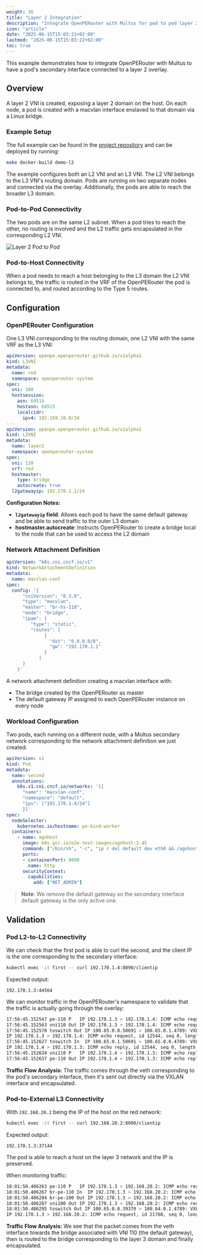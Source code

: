 ```yaml
---
weight: 30
title: "Layer 2 Integration"
description: "Integrate OpenPERouter with Multus for pod to pod layer 2 overlay via EVPN / VXLAN"
icon: "article"
date: "2025-06-15T15:03:22+02:00"
lastmod: "2025-06-15T15:03:22+02:00"
toc: true
---
```


This example demonstrates how to integrate OpenPERouter with Multus to have a pod's secondary interface connected to a layer 2 overlay.

## Overview

A layer 2 VNI is created, exposing a layer 2 domain on the host. On each node, a pod is created with a macvlan interface enslaved to that domain via a Linux bridge.

### Example Setup

The full example can be found in the [project repository](https://github.com/openperouter/openperouter/examples/evpn/layer2) and can be deployed by running:

```bash
make docker-build demo-l2
```

The example configures both an L2 VNI and an L3 VNI. The L2 VNI belongs to the L3 VNI's routing domain. Pods are running on two separate nodes and connected via the overlay. Additionally, the pods are able to reach the broader L3 domain.

### Pod-to-Pod Connectivity

The two pods are on the same L2 subnet. When a pod tries to reach the other, no routing is involved and the L2 traffic gets encapsulated in the corresponding L2 VNI.

![Layer 2 Pod to Pod](/images/openpel2podtopod.svg)

### Pod-to-Host Connectivity

When a pod needs to reach a host belonging to the L3 domain the L2 VNI belongs to, the traffic is routed in the VRF of the OpenPERouter the pod is connected to, and routed according to the Type 5 routes.

## Configuration

### OpenPERouter Configuration

One L3 VNI corresponding to the routing domain, one L2 VNI with the same VRF as the L3 VNI:

```yaml
apiVersion: openpe.openperouter.github.io/v1alpha1
kind: L3VNI
metadata:
  name: red
  namespace: openperouter-system
spec:
  vni: 100
  hostsession:
    asn: 64514
    hostasn: 64515
    localcidr:
      ipv4: 192.169.10.0/24
---
apiVersion: openpe.openperouter.github.io/v1alpha1
kind: L2VNI
metadata:
  name: layer2
  namespace: openperouter-system
spec:
  vni: 110
  vrf: red
  hostmaster:
    type: bridge
    autocreate: true
  l2gatewayip: 192.170.1.1/24
```

**Configuration Notes:**

- **`l2gatewayip` field**: Allows each pod to have the same default gateway and be able to send traffic to the outer L3 domain
- **hostmaster.autocreate**: Instructs OpenPERouter to create a bridge local to the node that can be used to access the L2 domain

### Network Attachment Definition

```yaml
apiVersion: "k8s.cni.cncf.io/v1"
kind: NetworkAttachmentDefinition
metadata:
  name: macvlan-conf
spec:
  config: '{
      "cniVersion": "0.3.0",
      "type": "macvlan",
      "master": "br-hs-110",
      "mode": "bridge",
      "ipam": {
         "type": "static",
         "routes": [
              {
                "dst": "0.0.0.0/0",
                "gw": "192.170.1.1"
              }
            ]
      }
    }'
```

A network attachment definition creating a macvlan interface with:

- The bridge created by the OpenPERouter as master
- The default gateway IP assigned to each OpenPERouter instance on every node

### Workload Configuration

Two pods, each running on a different node, with a Multus secondary network corresponding to the network attachment definition we just created:

```yaml
apiVersion: v1
kind: Pod
metadata:
  name: second
  annotations:
    k8s.v1.cni.cncf.io/networks: '[{
      "name": "macvlan-conf",
      "namespace": "default",
      "ips": ["192.170.1.4/24"]
      }]'
spec:
  nodeSelector:
    kubernetes.io/hostname: pe-kind-worker
  containers:
    - name: agnhost
      image: k8s.gcr.io/e2e-test-images/agnhost:2.45
      command: ["/bin/sh", "-c", "ip r del default dev eth0 && /agnhost netexec --http-port=8090"]
      ports:
      - containerPort: 8090
        name: http
      securityContext:
        capabilities:
          add: ["NET_ADMIN"]
```

> **Note**: We remove the default gateway so the secondary interface default gateway is the only active one.

## Validation

### Pod L2-to-L2 Connectivity

We can check that the first pod is able to curl the second, and the client IP is the one corresponding to the secondary interface:

```bash
kubectl exec -it first -- curl 192.170.1.4:8090/clientip
```

Expected output:

```
192.170.1.3:44564
```

We can monitor traffic in the OpenPERouter's namespace to validate that the traffic is actually going through the overlay:

```bash
17:56:45.152547 pe-110 P   IP 192.170.1.3 > 192.170.1.4: ICMP echo request, id 12544, seq 0, length 64
17:56:45.152563 vni110 Out IP 192.170.1.3 > 192.170.1.4: ICMP echo request, id 12544, seq 0, length 64
17:56:45.152578 toswitch Out IP 100.65.0.0.50691 > 100.65.0.1.4789: VXLAN, flags [I] (0x08), vni 110
IP 192.170.1.3 > 192.170.1.4: ICMP echo request, id 12544, seq 0, length 64
17:56:45.152627 toswitch In  IP 100.65.0.1.50691 > 100.65.0.0.4789: VXLAN, flags [I] (0x08), vni 110
IP 192.170.1.4 > 192.170.1.3: ICMP echo reply, id 12544, seq 0, length 64
17:56:45.152634 vni110 P   IP 192.170.1.4 > 192.170.1.3: ICMP echo reply, id 12544, seq 0, length 64
17:56:45.152637 pe-110 Out IP 192.170.1.4 > 192.170.1.3: ICMP echo reply, id 12544, seq 0, length 64
```

**Traffic Flow Analysis:**
The traffic comes through the veth corresponding to the pod's secondary interface, then it's sent out directly via the VXLAN interface and encapsulated.

### Pod-to-External L3 Connectivity

With `192.168.20.2` being the IP of the host on the red network:

```bash
kubectl exec -it first -- curl 192.168.20.2:8090/clientip
```

Expected output:

```
192.170.1.3:37144
```

The pod is able to reach a host on the layer 3 network and the IP is preserved.

When monitoring traffic:

```bash
18:01:50.406263 pe-110 P   IP 192.170.1.3 > 192.168.20.2: ICMP echo request, id 21760, seq 0, length 64
18:01:50.406267 br-pe-110 In  IP 192.170.1.3 > 192.168.20.2: ICMP echo request, id 21760, seq 0, length 64
18:01:50.406284 br-pe-100 Out IP 192.170.1.3 > 192.168.20.2: ICMP echo request, id 21760, seq 0, length 64
18:01:50.406287 vni100 Out IP 192.170.1.3 > 192.168.20.2: ICMP echo request, id 21760, seq 0, length 64
18:01:50.406295 toswitch Out IP 100.65.0.0.39370 > 100.64.0.1.4789: VXLAN, flags [I] (0x08), vni 100
IP 192.170.1.3 > 192.168.20.2: ICMP echo request, id 21760, seq 0, length 64
```

**Traffic Flow Analysis:**
We see that the packet comes from the veth interface towards the bridge associated with VNI 110 (the default gateway), then is routed to the bridge corresponding to the layer 3 domain and finally encapsulated.
